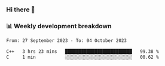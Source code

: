 ### Hi there 👋

### 📊 Weekly development breakdown
<!--START_SECTION:waka-->

```txt
From: 27 September 2023 - To: 04 October 2023

C++   3 hrs 23 mins   █████████████████████████   99.38 %
C     1 min           ░░░░░░░░░░░░░░░░░░░░░░░░░   00.62 %
```

<!--END_SECTION:waka-->
